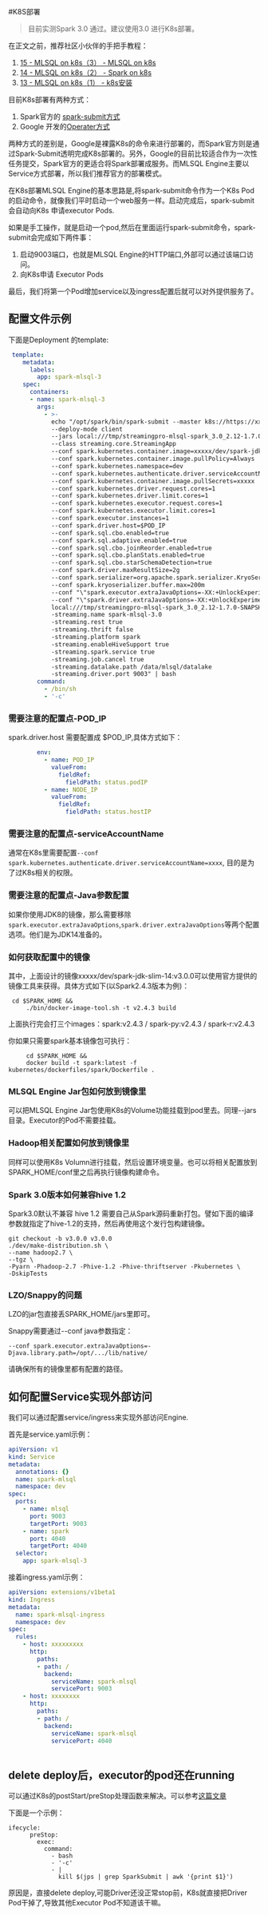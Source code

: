 #K8S部署

> 目前实测Spark 3.0 通过。建议使用3.0 进行K8s部署。


在正文之前，推荐社区小伙伴的手把手教程：

1. [15 - MLSQL on k8s（3） - MLSQL on k8s](https://mp.weixin.qq.com/s/wXz52q57KGalJZILCsS2Sw)
2. [14 - MLSQL on k8s（2） - Spark on k8s](https://mp.weixin.qq.com/s?__biz=MzI5NzEwODUwNw==&mid=2247483785&idx=1&sn=b5b8330601091804fbece2ad83ecc3e5&chksm=ecbb54fddbccddeb643977b9be21fcddf3a7ffa3252520e303e29d036a30d0b713397c41c1d6&scene=21#wechat_redirect)
3. [13 - MLSQL on k8s（1） - k8s安装](https://mp.weixin.qq.com/s?__biz=MzI5NzEwODUwNw==&mid=2247483782&idx=1&sn=642b036caf8ab6a07ae7cdebe347acc3&chksm=ecbb54f2dbccdde4f6555f4e1c62403f073cf4e50d6aa66034700b2d9a8f97361857e518edc1&scene=21#wechat_redirect)


目前K8s部署有两种方式：

1. Spark官方的 [spark-submit方式](http://spark.apache.org/docs/latest/running-on-kubernetes.html)
2. Google 开发的[Operater方式](https://github.com/GoogleCloudPlatform/spark-on-k8s-operator)

两种方式的差别是，Google是裸露K8s的命令来进行部署的，而Spark官方则是通过Spark-Submit透明完成K8s部署的。另外，Google的目前比较适合作为一次性任务提交，Spark官方的更适合将Spark部署成服务。而MLSQL Engine主要以Service方式部署，所以我们推荐官方的部署模式。

在K8s部署MLSQL Engine的基本思路是,将spark-submit命令作为一个K8s Pod的启动命令，就像我们平时启动一个web服务一样。启动完成后，spark-submit会自动向K8s 申请executor Pods.

如果是手工操作，就是启动一个pod,然后在里面运行spark-submit命令，spark-submit会完成如下两件事：

1. 启动9003端口，也就是MLSQL Engine的HTTP端口,外部可以通过该端口访问。
2. 向K8s申请 Executor Pods

最后，我们将第一个Pod增加service以及ingress配置后就可以对外提供服务了。

## 配置文件示例

下面是Deployment 的template:

```yaml
 template:
    metadata:
      labels:
        app: spark-mlsql-3
    spec:
      containers:
      - name: spark-mlsql-3
        args:
          - >-
            echo "/opt/spark/bin/spark-submit --master k8s://https://xxx.xxx.xxx.xxx:xxxx 
            --deploy-mode client 
            --jars local:///tmp/streamingpro-mlsql-spark_3.0_2.12-1.7.0-SNAPSHOT.jar 
            --class streaming.core.StreamingApp 
            --conf spark.kubernetes.container.image=xxxxx/dev/spark-jdk-slim-14:v3.0.0 
            --conf spark.kubernetes.container.image.pullPolicy=Always 
            --conf spark.kubernetes.namespace=dev 
            --conf spark.kubernetes.authenticate.driver.serviceAccountName=xxxxx 
            --conf spark.kubernetes.container.image.pullSecrets=xxxxx 
            --conf spark.kubernetes.driver.request.cores=1 
            --conf spark.kubernetes.driver.limit.cores=1 
            --conf spark.kubernetes.executor.request.cores=1 
            --conf spark.kubernetes.executor.limit.cores=1 
            --conf spark.executor.instances=1 
            --conf spark.driver.host=$POD_IP 
            --conf spark.sql.cbo.enabled=true 
            --conf spark.sql.adaptive.enabled=true 
            --conf spark.sql.cbo.joinReorder.enabled=true 
            --conf spark.sql.cbo.planStats.enabled=true 
            --conf spark.sql.cbo.starSchemaDetection=true 
            --conf spark.driver.maxResultSize=2g 
            --conf spark.serializer=org.apache.spark.serializer.KryoSerializer 
            --conf spark.kryoserializer.buffer.max=200m 
            --conf "\"spark.executor.extraJavaOptions=-XX:+UnlockExperimentalVMOptions -XX:+UseZGC -XX:+UseContainerSupport  -Dio.netty.tryReflectionSetAccessible=true\""  
            --conf "\"spark.driver.extraJavaOptions=-XX:+UnlockExperimentalVMOptions -XX:+UseZGC -XX:+UseContainerSupport  -Dio.netty.tryReflectionSetAccessible=true\"" 
            local:///tmp/streamingpro-mlsql-spark_3.0_2.12-1.7.0-SNAPSHOT.jar 
            -streaming.name spark-mlsql-3.0 
            -streaming.rest true 
            -streaming.thrift false 
            -streaming.platform spark 
            -streaming.enableHiveSupport true 
            -streaming.spark.service true 
            -streaming.job.cancel true 
            -streaming.datalake.path /data/mlsql/datalake 
            -streaming.driver.port 9003" | bash
        command:
          - /bin/sh
          - '-c'
```

### 需要注意的配置点-POD_IP
spark.driver.host 需要配置成 $POD_IP,具体方式如下：

```yaml
        env:
          - name: POD_IP
            valueFrom:
              fieldRef:
                fieldPath: status.podIP
          - name: NODE_IP
            valueFrom:
              fieldRef:
                fieldPath: status.hostIP
```

### 需要注意的配置点-serviceAccountName

通常在K8s里需要配置`--conf spark.kubernetes.authenticate.driver.serviceAccountName=xxxx`, 目的是为了过K8s相关的权限。

### 需要注意的配置点-Java参数配置

如果你使用JDK8的镜像，那么需要移除`spark.executor.extraJavaOptions`,`spark.driver.extraJavaOptions`等两个配置选项。他们是为JDK14准备的。

### 如何获取配置中的镜像
其中，上面设计的镜像xxxxx/dev/spark-jdk-slim-14:v3.0.0可以使用官方提供的镜像工具来获得。具体方式如下(以Spark2.4.3版本为例)：

```shell
 cd $SPARK_HOME && 
     ./bin/docker-image-tool.sh -t v2.4.3 build
```     

上面执行完会打三个images：spark:v2.4.3 / spark-py:v2.4.3 / spark-r:v2.4.3

你如果只需要spark基本镜像包可执行：
    
```shell 
     cd $SPARK_HOME &&
     docker build -t spark:latest -f kubernetes/dockerfiles/spark/Dockerfile . 
```
### MLSQL Engine Jar包如何放到镜像里

可以把MLSQL Engine Jar包使用K8s的Volume功能挂载到pod里去。同理--jars 目录。Executor的Pod不需要挂载。

### Hadoop相关配置如何放到镜像里

同样可以使用K8s Volumn进行挂载，然后设置环境变量。也可以将相关配置放到SPARK_HOME/conf里之后再执行镜像构建命令。

###  Spark 3.0版本如何兼容hive 1.2

Spark3.0默认不兼容 hive 1.2 需要自己从Spark源码重新打包。譬如下面的编译参数就指定了hive-1.2的支持，然后再使用这个发行包构建镜像。

```
git checkout -b v3.0.0 v3.0.0
./dev/make-distribution.sh \
--name hadoop2.7 \
--tgz \
-Pyarn -Phadoop-2.7 -Phive-1.2 -Phive-thriftserver -Pkubernetes \
-DskipTests
```

### LZO/Snappy的问题

LZO的jar包直接丢SPARK_HOME/jars里即可。

Snappy需要通过--conf java参数指定：

```
--conf spark.executor.extraJavaOptions=-Djava.library.path=/opt/.../lib/native/
```

请确保所有的镜像里都有配置的路径。


## 如何配置Service实现外部访问

我们可以通过配置service/ingress来实现外部访问Engine.

首先是service.yaml示例：

```yaml
apiVersion: v1
kind: Service
metadata:
  annotations: {}
  name: spark-mlsql
  namespace: dev
spec:
  ports:
    - name: mlsql
      port: 9003
      targetPort: 9003
    - name: spark
      port: 4040
      targetPort: 4040
  selector:
    app: spark-mlsql-3 
```


接着ingress.yaml示例：

```yaml
apiVersion: extensions/v1beta1
kind: Ingress
metadata:
  name: spark-mlsql-ingress
  namespace: dev
spec:
  rules:
    - host: xxxxxxxxx
      http:
        paths:
        - path: /
          backend:
            serviceName: spark-mlsql 
            servicePort: 9003
    - host: xxxxxxxx
      http:
        paths:
        - path: /
          backend:
            serviceName: spark-mlsql
            servicePort: 4040
 
```

## delete deploy后，executor的pod还在running


可以通过K8s的postStart/preStop处理函数来解决。可以参考[这篇文章](https://kubernetes.io/zh/docs/tasks/configure-pod-container/attach-handler-lifecycle-event/)

下面是一个示例：

```
ifecycle:
      preStop:
        exec:
          command:
            - bash
            - '-c'
            - |
              kill $(jps | grep SparkSubmit | awk '{print $1}')
```

原因是，直接delete deploy,可能Driver还没正常stop前，K8s就直接把Driver Pod干掉了,导致其他Executor Pod不知道该干嘛。

